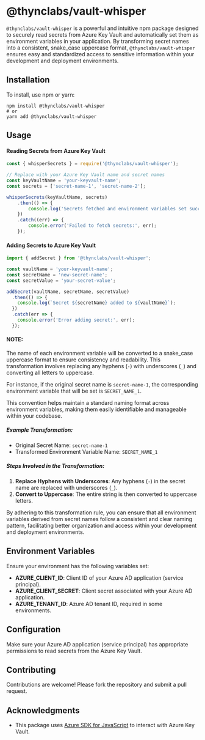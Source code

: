 # @thynclabs/vault-whisper
`@thynclabs/vault-whisper` is a powerful and intuitive npm package designed to securely read secrets from Azure Key Vault and automatically set them as environment variables in your application. By transforming secret names into a consistent, snake_case uppercase format, `@thynclabs/vault-whisper` ensures easy and standardized access to sensitive information within your development and deployment environments.


## Installation
To install, use npm or yarn:
```shell
npm install @thynclabs/vault-whisper
# or
yarn add @thynclabs/vault-whisper
```

## Usage
#### Reading Secrets from Azure Key Vault
```js
const { whisperSecrets } = require('@thynclabs/vault-whisper');

// Replace with your Azure Key Vault name and secret names
const keyVaultName = 'your-keyvault-name';
const secrets = ['secret-name-1', 'secret-name-2'];

whisperSecrets(keyVaultName, secrets)
    .then(() => {
        console.log('Secrets fetched and environment variables set successfully.');
    })
    .catch((err) => {
        console.error('Failed to fetch secrets:', err);
    });
```
#### Adding Secrets to Azure Key Vault
```js
import { addSecret } from '@thynclabs/vault-whisper';

const vaultName = 'your-keyvault-name';
const secretName = 'new-secret-name';
const secretValue = 'your-secret-value';

addSecret(vaultName, secretName, secretValue)
  .then(() => {
    console.log(`Secret ${secretName} added to ${vaultName}`);
  })
  .catch(err => {
    console.error('Error adding secret:', err);
  });

```


#### NOTE:
The name of each environment variable will be converted to a snake_case uppercase format to ensure consistency and readability. This transformation involves replacing any hyphens (`-`) with underscores (`_`) and converting all letters to uppercase.

For instance, if the original secret name is `secret-name-1`, the corresponding environment variable that will be set is `SECRET_NAME_1`.

This convention helps maintain a standard naming format across environment variables, making them easily identifiable and manageable within your codebase.

##### Example Transformation:

-   Original Secret Name: `secret-name-1`
-   Transformed Environment Variable Name: `SECRET_NAME_1`

##### Steps Involved in the Transformation:

1.  **Replace Hyphens with Underscores**: Any hyphens (`-`) in the secret name are replaced with underscores (`_`).
2.  **Convert to Uppercase**: The entire string is then converted to uppercase letters.

By adhering to this transformation rule, you can ensure that all environment variables derived from secret names follow a consistent and clear naming pattern, facilitating better organization and access within your development and deployment environments.

## Environment Variables
Ensure your environment has the following variables set:

-   **AZURE_CLIENT_ID**: Client ID of your Azure AD application (service principal).
-   **AZURE_CLIENT_SECRET**: Client secret associated with your Azure AD application.
-   **AZURE_TENANT_ID**: Azure AD tenant ID, required in some environments.

## Configuration

Make sure your Azure AD application (service principal) has appropriate permissions to read secrets from the Azure Key Vault.

## Contributing

Contributions are welcome! Please fork the repository and submit a pull request.

## Acknowledgments

-   This package uses [Azure SDK for JavaScript](https://github.com/Azure/azure-sdk-for-js) to interact with Azure Key Vault.

